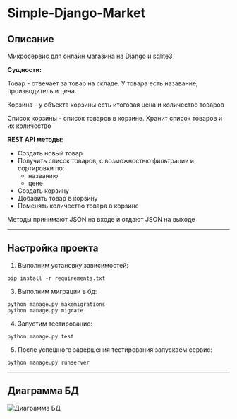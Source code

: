 # Simple-Django-Market
## Описание
Микросервис для онлайн магазина на Django и sqlite3

**Сущности:**

Товар - отвечает за товар на складе.  У товара есть назавание, производитель и цена.

Корзина -  у объекта корзины есть итоговая цена и количество товаров

Список корзины - список товаров в корзине. Хранит список товаров и их количество

**REST API методы:**

- Создать новый товар
- Получить список товаров, с возможностью фильтрации и сортировки по:
  - названию
  - цене
- Создать корзину
- Добавить товар в корзину
- Поменять количество товара в корзине
  
Методы принимают JSON на входе и отдают JSON на выходе

---

## Настройка проекта
1. Выполним установку зависимостей:
```
pip install -r requirements.txt
```
3. Выполним миграции в бд:
```
python manage.py makemigrations
python manage.py migrate
```
4. Запустим тестирование:
```
python manage.py test
```
5. После успешного завершения тестирования запускаем сервис:
```
python manage.py runserver
```
---
## Диаграмма БД
![Диаграмма БД](https://github.com/Ilya-Kovalenko/Simple-Django-Market/assets/98124003/90d60915-94ba-42d5-a2e5-007739ec3365)
